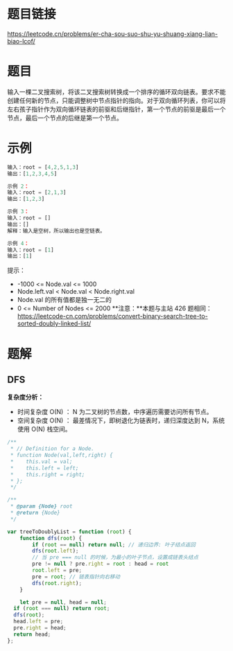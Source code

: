# 题目链接

https://leetcode.cn/problems/er-cha-sou-suo-shu-yu-shuang-xiang-lian-biao-lcof/

# 题目

输入一棵二叉搜索树，将该二叉搜索树转换成一个排序的循环双向链表。要求不能创建任何新的节点，只能调整树中节点指针的指向。对于双向循环列表，你可以将左右孩子指针作为双向循环链表的前驱和后继指针，第一个节点的前驱是最后一个节点，最后一个节点的后继是第一个节点。

# 示例

```js
输入：root = [4,2,5,1,3] 
输出：[1,2,3,4,5]

示例 2：
输入：root = [2,1,3]
输出：[1,2,3]

示例 3：
输入：root = []
输出：[]
解释：输入是空树，所以输出也是空链表。

示例 4：
输入：root = [1]
输出：[1]
```
提示：

- -1000 <= Node.val <= 1000
- Node.left.val < Node.val < Node.right.val
- Node.val 的所有值都是独一无二的
- 0 <= Number of Nodes <= 2000
**注意：**本题与主站 426 题相同：https://leetcode-cn.com/problems/convert-binary-search-tree-to-sorted-doubly-linked-list/

# 题解

## DFS

**复杂度分析：**

- 时间复杂度 O(N) ： N 为二叉树的节点数，中序遍历需要访问所有节点。
- 空间复杂度 O(N) ： 最差情况下，即树退化为链表时，递归深度达到 N，系统使用 O(N) 栈空间。

```js
/**
 * // Definition for a Node.
 * function Node(val,left,right) {
 *    this.val = val;
 *    this.left = left;
 *    this.right = right;
 * };
 */

/**
 * @param {Node} root
 * @return {Node}
 */

var treeToDoublyList = function (root) {
	function dfs(root) {
		if (root == null) return null; // 递归边界: 叶子结点返回
		dfs(root.left);
		// 当 pre === null 的时候，为最小的叶子节点，设置成链表头结点
		pre != null ? pre.right = root : head = root
		root.left = pre;
		pre = root; // 链表指针向右移动
		dfs(root.right);
	}

	let pre = null, head = null;
  if (root === null) return root;
  dfs(root);
  head.left = pre;
  pre.right = head;
  return head;
};
```